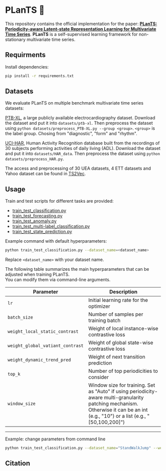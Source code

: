 # PLanTS 🌱
This repository contains the official implementation for the paper: [**PLanTS: Periodicity-aware Latent-state Representation Learning for Multivariate Time Series**](https://arxiv.org/abs/2509.05478). **PLanTS** is a self-supervised learning framework for non-stationary multivariate time series.  


## Requirments
Install dependencies:
```bash
pip install -r requirements.txt
```


## Datasets
We evaluate PLanTS on multiple benchmark multivariate time series datasets:

[PTB-XL](https://physionet.org/content/ptb-xl/1.0.3/), a large publicly available electrocardiography dataset. Download the dataset and put it into `datasets/ptb-xl`. Then preprocess the dataset using `python datasets/preprocess_PTB-XL.py --group <group>`. `<group>` is the label group. Chosing from "diagnostic", "form" and "rhythm".

[UCI-HAR](https://archive.ics.uci.edu/dataset/240/human+activity+recognition+using+smartphones), Human Activity Recognition database built from the recordings of 30 subjects performing activities of daily living (ADL). Download the dataset and put it into `datasets/HAR_data`. Then preprocess the dataset using `python datasets/preprocess_HAR.py`.

The access and preprocessing of 30 UEA datasets, 4 ETT datasets and Yahoo dataset can be found in [TS2Vec](https://github.com/zhihanyue/ts2vec).

## Usage
Train and test scripts for different tasks are provided:
- [train_test_classification.py](https://github.com/JiaW6122/PLanTS/blob/main/train_test_classification.py)
- [train_test_forecasting.py](https://github.com/JiaW6122/PLanTS/blob/main/train_test_forecasting.py)
- [train_test_anomaly.py](https://github.com/JiaW6122/PLanTS/blob/main/train_test_anomaly.py)
- [train_test_multi-label_classification.py](https://github.com/JiaW6122/PLanTS/blob/main/train_test_multi-label_classification.py) 
- [train_test_state_prediction.py](https://github.com/JiaW6122/PLanTS/blob/main/train_test_state_prediction.py)

Example command with default hyperparameters:

```bash
python train_test_classification.py --dataset_name=<dataset_name>
```
Replace `<dataset_name>` with your dataset name.


The following table summarizes the main hyperparameters that can be adjusted when training PLanTS.  
You can modify them via command-line arguments.

| Parameter          | Description |
|--------------------|-------------|
| `lr`               | Initial learning rate for the optimizer |
| `batch_size`       | Number of samples per training batch |
| `weight_local_static_contrast` | Weight of local instance-wise contrastive loss |
| `weight_global_vatiant_contrast`        | Weight of global state-wise contrastive loss |
| `weight_dynamic_trend_pred`     | Weight of next transition prediction |
| `top_k`          | Number of top periodicities to consider |
| `window_size`       | Window size for training. Set as "Auto" if using periodicity-aware multi-granularity patching mechanism. Otherwise it can be an int (e.g., "10") or a list (e.g., "[50,100,200]") |

---

Example: change parameters from command line
```bash
python train_test_classification.py --dataset_name="StandWalkJump" --weight_local_static_contrast=0.25 --weight_global_vatiant_contrast=0.25 --weight_dynamic_trend_pred=0.5
```

## Citation
